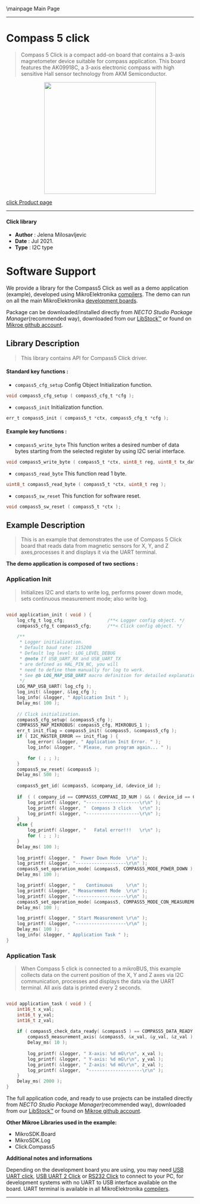 \mainpage Main Page

---
# Compass 5 click

> Compass 5 Click is a compact add-on board that contains a 3-axis magnetometer device suitable for compass application. This board features the AK09918C, a 3-axis electronic compass with high sensitive Hall sensor technology from AKM Semiconductor.

<p align="center">
  <img src="https://download.mikroe.com/images/click_for_ide/compass5_click.png" height=300px>
</p>

[click Product page](https://www.mikroe.com/compass-5-click)

---


#### Click library

- **Author**        : Jelena Milosavljevic
- **Date**          : Jul 2021.
- **Type**          : I2C type


# Software Support

We provide a library for the Compass5 Click
as well as a demo application (example), developed using MikroElektronika
[compilers](https://www.mikroe.com/necto-studio).
The demo can run on all the main MikroElektronika [development boards](https://www.mikroe.com/development-boards).

Package can be downloaded/installed directly from *NECTO Studio Package Manager*(recommended way), downloaded from our [LibStock&trade;](https://libstock.mikroe.com) or found on [Mikroe github account](https://github.com/MikroElektronika/mikrosdk_click_v2/tree/master/clicks).

## Library Description

> This library contains API for Compass5 Click driver.

#### Standard key functions :

- `compass5_cfg_setup` Config Object Initialization function.
```c
void compass5_cfg_setup ( compass5_cfg_t *cfg );
```

- `compass5_init` Initialization function.
```c
err_t compass5_init ( compass5_t *ctx, compass5_cfg_t *cfg );
```

#### Example key functions :

- `compass5_write_byte` This function writes a desired number of data bytes starting from the selected register by using I2C serial interface.
```c
void compass5_write_byte ( compass5_t *ctx, uint8_t reg, uint8_t tx_data );
```

- `compass5_read_byte` This function read 1 byte.
```c
uint8_t compass5_read_byte ( compass5_t *ctx, uint8_t reg );
```

- `compass5_sw_reset` This function for software reset.
```c
void compass5_sw_reset ( compass5_t *ctx );
```

## Example Description

> This is an example that demonstrates the use of Compass 5 Click board that reads data 
from magnetic sensors for X, Y, and Z axes,processes it and displays it via the UART terminal.

**The demo application is composed of two sections :**

### Application Init

> Initializes I2C and starts to write log, performs power down mode, sets continuous measurement mode; also write log.

```c

void application_init ( void ) {
    log_cfg_t log_cfg;                /**< Logger config object. */
    compass5_cfg_t compass5_cfg;      /**< Click config object. */

    /** 
     * Logger initialization.
     * Default baud rate: 115200
     * Default log level: LOG_LEVEL_DEBUG
     * @note If USB_UART_RX and USB_UART_TX 
     * are defined as HAL_PIN_NC, you will 
     * need to define them manually for log to work. 
     * See @b LOG_MAP_USB_UART macro definition for detailed explanation.
     */
    LOG_MAP_USB_UART( log_cfg );
    log_init( &logger, &log_cfg );
    log_info( &logger, " Application Init " );
    Delay_ms( 100 );
    
    // Click initialization.
    compass5_cfg_setup( &compass5_cfg );
    COMPASS5_MAP_MIKROBUS( compass5_cfg, MIKROBUS_1 );
    err_t init_flag = compass5_init( &compass5, &compass5_cfg );
    if ( I2C_MASTER_ERROR == init_flag ) {
        log_error( &logger, " Application Init Error. " );
        log_info( &logger, " Please, run program again... " );

        for ( ; ; );
    }
    compass5_sw_reset( &compass5 );
    Delay_ms( 500 );
    
    compass5_get_id( &compass5, &company_id, &device_id );
    
    if  ( ( company_id == COMPASS5_COMPANI_ID_NUM ) && ( device_id == COMPASS5_DEVICE_ID_NUM ) ) {
        log_printf( &logger, "--------------------\r\n" );
        log_printf( &logger, "  Compass 3 click   \r\n" );
        log_printf( &logger, "--------------------\r\n" );
    }
    else {
        log_printf( &logger, "   Fatal error!!!   \r\n" );
        for ( ; ; );
    }
    Delay_ms( 100 );
    
    log_printf( &logger, "  Power Down Mode  \r\n" );
    log_printf( &logger, "-------------------\r\n" );
    compass5_set_operation_mode( &compass5, COMPASS5_MODE_POWER_DOWN );
    Delay_ms( 100 );

    log_printf( &logger, "    Continuous     \r\n" );
    log_printf( &logger, " Measurement Mode  \r\n" );
    log_printf( &logger, "-------------------\r\n" );
    compass5_set_operation_mode( &compass5, COMPASS5_MODE_CON_MEASUREMENT_100HZ );
    Delay_ms( 100 );

    log_printf( &logger, " Start Measurement \r\n" );
    log_printf( &logger, "-------------------\r\n" );
    Delay_ms( 100 );
    log_info( &logger, " Application Task " );
}

```

### Application Task

> When Compass 5 click is connected to a mikroBUS, this example collects data on the current position of the X, 
Y and Z axes via I2C communication, processes and displays the data via the UART terminal. All axis data is printed every 2 seconds.

```c

void application_task ( void ) {
    int16_t x_val;
    int16_t y_val;
    int16_t z_val;
    
    if ( compass5_check_data_ready( &compass5 ) == COMPASS5_DATA_READY ) {
        compass5_measurement_axis( &compass5, &x_val, &y_val, &z_val );
        Delay_ms( 10 );
    
        log_printf( &logger, " X-axis: %d mG\r\n", x_val );
        log_printf( &logger, " Y-axis: %d mG\r\n", y_val );
        log_printf( &logger, " Z-axis: %d mG\r\n", z_val );        
        log_printf( &logger,  "--------------------\r\n" );
    }
    Delay_ms( 2000 );
}

```

The full application code, and ready to use projects can be installed directly from *NECTO Studio Package Manager*(recommended way), downloaded from our [LibStock&trade;](https://libstock.mikroe.com) or found on [Mikroe github account](https://github.com/MikroElektronika/mikrosdk_click_v2/tree/master/clicks).

**Other Mikroe Libraries used in the example:**

- MikroSDK.Board
- MikroSDK.Log
- Click.Compass5

**Additional notes and informations**

Depending on the development board you are using, you may need
[USB UART click](https://www.mikroe.com/usb-uart-click),
[USB UART 2 Click](https://www.mikroe.com/usb-uart-2-click) or
[RS232 Click](https://www.mikroe.com/rs232-click) to connect to your PC, for
development systems with no UART to USB interface available on the board. UART
terminal is available in all MikroElektronika
[compilers](https://shop.mikroe.com/compilers).

---
